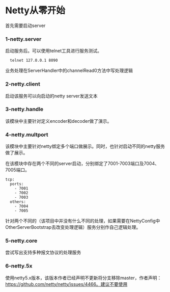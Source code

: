 # Netty从零开始

首先需要启动server

### 1-netty.server
启动服务后。可以使用telnet工具进行服务测试。
```
  telnet 127.0.0.1 8090
```

业务处理在ServerHandler中的channelRead0方法中写处理逻辑

### 2-netty.client
启动该服务可以向启动的netty server发送文本

### 3-netty.handle
该模块中主要针对定义encoder和decoder做了演示。


### 4-netty.multport
该模块中主要针对netty绑定多个端口做展示。同时，也针对启动不同的netty服务做了展示。

在该模块中存在两个不同的server启动，分别绑定了7001-7003端口及7004、7005端口。
```
tcp:
  ports:
    - 7001
    - 7002
    - 7003
  others:
    - 7004
    - 7005
```
针对两个不同的（该项目中并没有什么不同的处理，如果需要在NettyConfig中OtherServerBootstrap去改变处理逻辑）服务分别作自己逻辑处理。

### 5-netty.core
尝试写出支持多种报文协议的处理服务

### 6-netty.5x
使用netty5.x版本，该版本作者已经声明不更新将分支移除master，作者声明：https://github.com/netty/netty/issues/4466。建议不要使用


